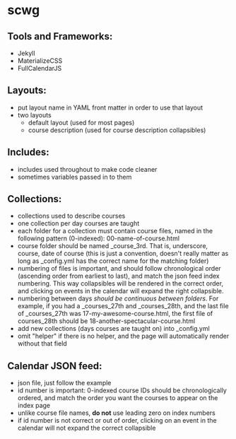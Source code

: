 # scwg

## Tools and Frameworks:
- Jekyll
- MaterializeCSS
- FullCalendarJS

## Layouts:
- put layout name in YAML front matter in order to use that layout
- two layouts
  - default layout (used for most pages)
  - course description (used for course description collapsibles)

## Includes:
- includes used throughout to make code cleaner
- sometimes variables passed in to them

## Collections:
- collections used to describe courses
- one collection per day courses are taught
- each folder for a collection must contain course files, named in the following pattern (0-indexed): 00-name-of-course.html
- course folder should be named \_course_3rd. That is, underscore, course, date of course (this is just a convention, doesn't really matter as long as \_config.yml has the correct name for the matching folder)
- numbering of files is important, and should follow chronological order (ascending order from earliest to last),  and match the json feed index numbering. This way collapsibles will be rendered in the correct order, and clicking on events in the calendar will expand the right collapsible.
- numbering between days _should be continuous between folders_. For example, if you had a \_courses_27th and \_courses_28th, and the last file of \_courses_27th was 17-my-awesome-course.html, the first file of courses_28th should be 18-another-spectacular-course.html
- add new collections (days courses are taught on) into \_config.yml
- omit "helper" if there is no helper, and the page will automatically render without that field

## Calendar JSON feed:
- json file, just follow the example
- id number is important: 0-indexed course IDs should be chronologically ordered, and match the order you want the courses to appear on the index page
- unlike course file names, __do not__ use leading zero on index numbers
- if id number is not correct or out of order, clicking on an event in the calendar will not expand the correct collapsible
